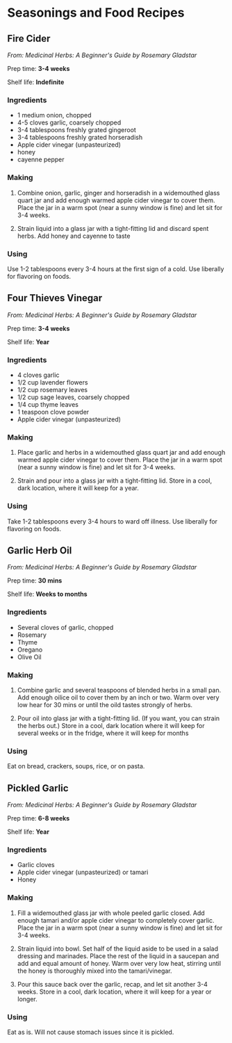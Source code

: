 # Seasonings and Food Recipes

## Fire Cider
_From: Medicinal Herbs: A Beginner's Guide by Rosemary Gladstar_

Prep time: **3-4 weeks**

Shelf life: **Indefinite**

### Ingredients
- 1 medium onion, chopped
- 4-5 cloves garlic, coarsely chopped
- 3-4 tablespoons freshly grated gingeroot
- 3-4 tablespoons freshly grated horseradish
- Apple cider vinegar (unpasteurized)
- honey
- cayenne pepper

### Making
1. Combine onion, garlic, ginger and horseradish in a widemouthed glass quart jar and add enough warmed apple cider vinegar to cover them. Place the jar in a warm spot (near a sunny window is fine) and let sit for 3-4 weeks.

2. Strain liquid into a glass jar with a tight-fitting lid and discard spent herbs. Add honey and cayenne to taste

### Using
Use 1-2 tablespoons every 3-4 hours at the first sign of a cold. Use liberally for flavoring on foods.



## Four Thieves Vinegar
_From: Medicinal Herbs: A Beginner's Guide by Rosemary Gladstar_

Prep time: **3-4 weeks**

Shelf life: **Year**

### Ingredients
- 4 cloves garlic
- 1/2 cup lavender flowers
- 1/2 cup rosemary leaves
- 1/2 cup sage leaves, coarsely chopped
- 1/4 cup thyme leaves
- 1 teaspoon clove powder
- Apple cider vinegar (unpasteurized)

### Making
1. Place garlic and herbs in a widemouthed glass quart jar and add enough warmed apple cider vinegar to cover them. Place the jar in a warm spot (near a sunny window is fine) and let sit for 3-4 weeks.

2. Strain and pour into a glass jar with a tight-fitting lid. Store in a cool, dark location, where it will keep for a year.

### Using
Take 1-2 tablespoons every 3-4 hours to ward off illness. Use liberally for flavoring on foods.



## Garlic Herb Oil
_From: Medicinal Herbs: A Beginner's Guide by Rosemary Gladstar_

Prep time: **30 mins**

Shelf life: **Weeks to months**

### Ingredients
- Several cloves of garlic, chopped
- Rosemary
- Thyme
- Oregano
- Olive Oil

### Making
1. Combine garlic and several teaspoons of blended herbs in a small pan. Add enough oilice oil to cover them by an inch or two. Warm over very low hear for 30 mins or until the oild tastes strongly of herbs.

2. Pour oil into glass jar with a tight-fitting lid. (If you want, you can strain the herbs out.) Store in a cool, dark location where it will keep for several weeks or in the fridge, where it will keep for months

### Using
Eat on bread, crackers, soups, rice, or on pasta.



## Pickled Garlic
_From: Medicinal Herbs: A Beginner's Guide by Rosemary Gladstar_

Prep time: **6-8 weeks**

Shelf life: **Year**

### Ingredients
- Garlic cloves
- Apple cider vinegar (unpasteurized) or tamari
- Honey

### Making
1. Fill a widemouthed glass jar with whole peeled garlic closed. Add enough tamari and/or apple cider vinegar to completely cover garlic. Place the jar in a warm spot (near a sunny window is fine) and let sit for 3-4 weeks.

2. Strain liquid into bowl. Set half of the liquid aside to be used in a salad dressing and marinades. Place the rest of the liquid in a saucepan and add and equal amount of honey. Warm over very low heat, stirring until the honey is thoroughly mixed into the tamari/vinegar.

3. Pour this sauce back over the garlic, recap, and let sit another 3-4 weeks. Store in a cool, dark location, where it will keep for a year or longer.

### Using
Eat as is. Will not cause stomach issues since it is pickled.

